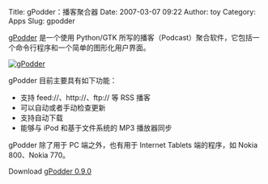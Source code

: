 Title: gPodder：播客聚合器
Date: 2007-03-07 09:22
Author: toy
Category: Apps
Slug: gpodder

[gPodder](http://gpodder.berlios.de/) 是一个使用 Python/GTK
所写的播客（Podcast）聚合软件，它包括一个命令行程序和一个简单的图形化用户界面。

[![gPodder](http://i.linuxtoy.org/i/2007/03/gpodder_s.png)](http://i.linuxtoy.org/i/2007/03/gpodder.png)

gPodder 目前主要具有如下功能：

-   支持 feed://、http://、ftp:// 等 RSS 播客
-   可以自动或者手动检查更新
-   支持自动下载
-   能够与 iPod 和基于文件系统的 MP3 播放器同步

gPodder 除了用于 PC 端之外，也有用于 Internet Tablets 端的程序，如 Nokia
800、Nokia 770。

Download [gPodder 0.9.0](http://gpodder.berlios.de/downloads.html)
